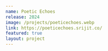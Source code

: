```yaml
---
name: Poetic Echoes
release: 2024
image: /projects/poeticechoes.webp
link: https://poeticechoes.srijit.co/
featured: true
layout: project
---
```

